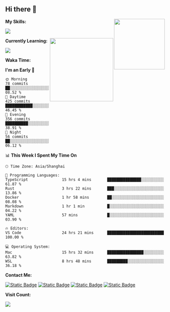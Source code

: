 ## Hi there 👋

<img height=160 align="right" src="https://s2.loli.net/2024/05/01/uw3cVq5TUCnhYLy.png" />

**My Skills:**
<p align="left">
  <a href="https://skillicons.dev">
    <img src="https://skillicons.dev/icons?i=git,docker,go,js,ts,react,vue,tailwind,electron&perline=6" />
  </a>
</p>

<a href="https://github.com/anuraghazra/convoychat">
  <img height=200 align="right" src="https://stats.ronki.moe/api/top-langs?username=lonzzi&layout=compact&langs_count=8&card_width=320" />
</a>

**Currently Learning:**
<p align="left">
  <a href="https://skillicons.dev">
    <img src="https://skillicons.dev/icons?i=flutter,nextjs,py,rust&perline=6" />
  </a>
</p>

**Waka Time:**
<!--START_SECTION:waka-->
**I'm an Early 🐤** 

```text
🌞 Morning                78 commits          ██░░░░░░░░░░░░░░░░░░░░░░░   08.52 % 
🌆 Daytime                425 commits         ████████████░░░░░░░░░░░░░   46.45 % 
🌃 Evening                356 commits         ██████████░░░░░░░░░░░░░░░   38.91 % 
🌙 Night                  56 commits          ██░░░░░░░░░░░░░░░░░░░░░░░   06.12 % 
```


📊 **This Week I Spent My Time On** 

```text
🕑︎ Time Zone: Asia/Shanghai

💬 Programming Languages: 
TypeScript               15 hrs 4 mins       ███████████████░░░░░░░░░░   61.87 % 
Rust                     3 hrs 22 mins       ███░░░░░░░░░░░░░░░░░░░░░░   13.86 % 
Docker                   1 hr 58 mins        ██░░░░░░░░░░░░░░░░░░░░░░░   08.08 % 
Markdown                 1 hr 1 min          █░░░░░░░░░░░░░░░░░░░░░░░░   04.22 % 
YAML                     57 mins             █░░░░░░░░░░░░░░░░░░░░░░░░   03.90 % 

🔥 Editors: 
VS Code                  24 hrs 21 mins      █████████████████████████   100.00 % 

💻 Operating System: 
Mac                      15 hrs 32 mins      ████████████████░░░░░░░░░   63.82 % 
WSL                      8 hrs 48 mins       █████████░░░░░░░░░░░░░░░░   36.18 % 
```


<!--END_SECTION:waka-->

**Contact Me:**
<p>
  <a href="https://space.bilibili.com/13424328"><img alt="Static Badge" src="https://img.shields.io/badge/bilibili-ColourCode?style=flat-square&logo=bilibili&color=%23fb7299"></a>
  <a href="https://github.com/lonzzi"><img alt="Static Badge" src="https://img.shields.io/badge/GitHub-ColourCode?style=flat-square&logo=GitHub&color=%23555555"></a>
  <a href="https://twitter.com/lonzzi102"><img alt="Static Badge" src="https://img.shields.io/badge/X-ColourCode?style=flat-square&logo=x&color=%231D9BF0"></a>
  <a href="https://t.me/ronkimoe"><img alt="Static Badge" src="https://img.shields.io/badge/telegram-ColourCode?style=flat-square&logo=telegram&color=%23ED1965"></a>
</p>

**Visit Count:**
<p>
  <img src="https://count.ronki.moe/github:lonzzi?theme=rule34&render=pixelated">
</p>
